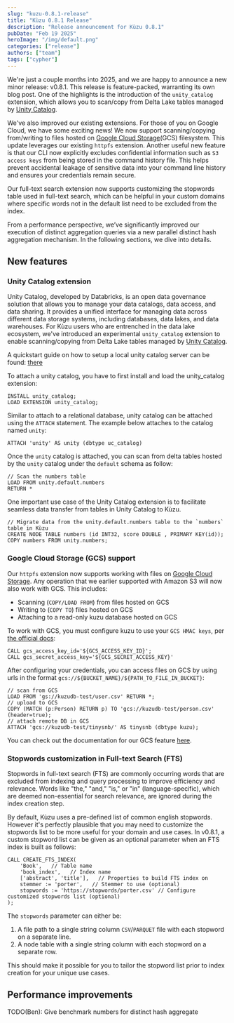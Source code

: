 ```yaml
---
slug: "kuzu-0.8.1-release"
title: "Kùzu 0.8.1 Release"
description: "Release announcement for Kùzu 0.8.1"
pubDate: "Feb 19 2025"
heroImage: "/img/default.png"
categories: ["release"]
authors: ["team"]
tags: ["cypher"]
---
```


We're just a couple months into 2025, and we are happy to announce a new minor release: v0.8.1. This release is feature-packed, warranting its own blog post. One of the highlights is the introduction of the `unity_catalog` extension, which allows you to scan/copy from Delta Lake tables managed by [Unity Catalog](https://www.unitycatalog.io/).

We've also improved our existing extensions. For those of you on Google Cloud, we have some exciting news! We now support scanning/copying from/writing to files hosted on [Google Cloud Storage](https://cloud.google.com/storage)(GCS) filesystem. This update leverages our existing `httpfs` extension. Another useful new feature is that our CLI now explicitly excludes confidential information such as `S3 access keys` from being stored in the command history file. This helps prevent accidental leakage of sensitive data into your command line history and ensures your credentials remain secure.

Our full-text search extension now supports customizing the stopwords table used in full-text search, which can be helpful in your custom domains where specific words not in the default list need to be excluded from the index.

From a performance perspective, we’ve significantly improved our execution of distinct aggregation queries via a new parallel distinct hash aggregation mechanism.
In the following sections, we dive into details.

## New features

### Unity Catalog extension

Unity Catalog, developed by Databricks, is an open data governance solution that allows you to manage your data catalogs, data access, and data sharing. It provides a unified interface for managing data across different data storage systems, including databases, data lakes, and data warehouses.
For Kùzu users who are entrenched in the data lake ecosystem, we've introduced an experimental `unity_catalog` extension to enable scanning/copying from Delta Lake tables managed by [Unity Catalog](https://www.unitycatalog.io/]).

A quickstart guide on how to setup a local unity catalog server can be found: [there](https://docs.unitycatalog.io/quickstart)

To attach a unity catalog, you have to first install and load the unity_catalog extension:
```
INSTALL unity_catalog;
LOAD EXTENSION unity_catalog;
```
Similar to attach to a relational database, unity catalog can be attached using the `ATTACH` statement. The example below attaches to the catalog named `unity`:
```
ATTACH 'unity' AS unity (dbtype uc_catalog)
```
Once the `unity` catalog is attached, you can scan from delta tables hosted by the `unity` catalog under the `default` schema as follow:
```cypher
// Scan the numbers table
LOAD FROM unity.default.numbers
RETURN *
```

One important use case of the Unity Catalog extension is to facilitate seamless data transfer from tables in Unity Catalog to Kùzu.
```cypher
// Migrate data from the unity.default.numbers table to the `numbers` table in Kùzu
CREATE NODE TABLE numbers (id INT32, score DOUBLE , PRIMARY KEY(id));
COPY numbers FROM unity.numbers;
```

### Google Cloud Storage (GCS) support
Our `httpfs` extension now supports working with files on [Google Cloud Storage](https://cloud.google.com/storage). Any operation that we earlier supported with Amazon S3 will now also work with GCS. This includes:
- Scanning (`COPY/LOAD FROM`) from files hosted on GCS
- Writing to (`COPY TO`) files hosted on GCS
- Attaching to a read-only kuzu database hosted on GCS

To work with GCS, you must configure kuzu to use your `GCS HMAC keys`, per [the official docs](https://cloud.google.com/storage/docs/authentication/hmackeys):

```cypher
CALL gcs_access_key_id='${GCS_ACCESS_KEY_ID}';
CALL gcs_secret_access_key='${GCS_SECRET_ACCESS_KEY}'
```

After configuring your credentials, you can access files on GCS by using urls in the format `gcs://${BUCKET_NAME}/${PATH_TO_FILE_IN_BUCKET}`:

```cypher
// scan from GCS
LOAD FROM 'gs://kuzudb-test/user.csv' RETURN *; 
// upload to GCS
COPY (MATCH (p:Person) RETURN p) TO 'gcs://kuzudb-test/person.csv' (header=true); 
// attach remote DB in GCS
ATTACH 'gcs://kuzudb-test/tinysnb/' AS tinysnb (dbtype kuzu); 
```

You can check out the documentation for our GCS feature [here](https://dev-docs.kuzudb.com/extensions/httpfs/#gcs-file-system).

### Stopwords customization in Full-text Search (FTS)
Stopwords in full-text search (FTS) are commonly occurring words that are excluded from indexing and query processing to improve efficiency and relevance. Words like "the," "and," "is," or "in" (language-specific), which are deemed non-essential for search relevance, are ignored during the index creation step.

By default, Kùzu uses a pre-defined list of common english stopwords. However it's perfectly plausible that you may need to customize the stopwords list to be more useful for your domain and use cases. In v0.8.1, a custom stopword list can be given as an optional parameter when an FTS index is built as follows:

```cypher
CALL CREATE_FTS_INDEX(
    'Book',   // Table name
    'book_index',   // Index name
    ['abstract', 'title'],   // Properties to build FTS index on
    stemmer := 'porter',   // Stemmer to use (optional)
    stopwords := 'https://stopwords/porter.csv' // Configure customized stopwords list (optional)
); 
```

The `stopwords` parameter can either be:
1. A file path to a single string column `CSV`/`PARQUET` file with each stopword on a separate line.
2. A node table with a single string column with each stopword on a separate row.

This should make it possible for you to tailor the stopword list prior to index creation for your unique use cases.

## Performance improvements
TODO(Ben): Give benchmark numbers for distinct hash aggregate
